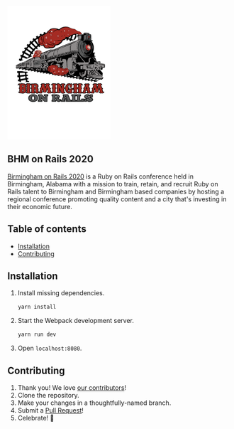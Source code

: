 <img src="src/bhm-on-rails.svg" height="300">

## BHM on Rails 2020

[Birmingham on Rails 2020](https://birminghamonrails.com) is a Ruby on Rails conference
held in Birmingham, Alabama with a mission to train, retain, and recruit Ruby on Rails
talent to Birmingham and Birmingham based companies by hosting a regional conference
promoting quality content and a city that's investing in their economic future.

## Table of contents

- [Installation](#installation)
- [Contributing](#contributing)


## Installation

1. Install missing dependencies.

    ```js
    yarn install
    ```

2. Start the Webpack development server.

    ```js
    yarn run dev
    ```

3. Open `localhost:8080`.

## Contributing

1. Thank you! We love [our contributors](https://github.com/BryanSaxon/bhmonrails/graphs/contributors)!
1. Clone the repository.
1. Make your changes in a thoughtfully-named branch.
1. Submit a [Pull Request](https://github.com/BryanSaxon/bhmonrails/pulls)!
1. Celebrate! :tada:
